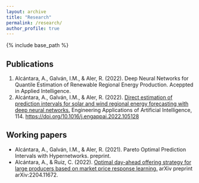 ```yaml
---
layout: archive
title: "Research"
permalink: /research/
author_profile: true
---
```


{% include base_path %}

## Publications

1. Alcántara, A., Galván, I.M., & Aler, R. (2022). Deep Neural Networks for Quantile Estimation of Renewable Regional Energy Production. Aceppted in Applied Intelligence.
2. Alcántara, A., Galván, I.M., & Aler, R. (2022). [Direct estimation of prediction intervals for solar and wind regional energy forecasting with deep neural networks.](https://doi.org/10.1016/j.engappai.2022.105128) Engineering Applications of Artificial Intelligence, 114. https://doi.org/10.1016/j.engappai.2022.105128

## Working papers

 * Alcántara, A., Galván, I.M., & Aler, R. (2021). Pareto Optimal Prediction Intervals with Hypernetworks. preprint.
 * Alcántara, A., & Ruiz, C. (2022). [Optimal day-ahead offering strategy for large producers based on market price response learning.](https://arxiv.org/abs/2204.11672) arXiv preprint arXiv:2204.11672.

